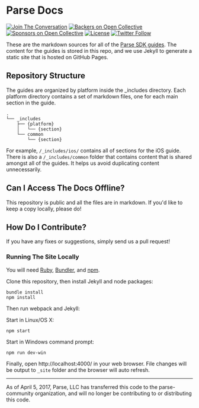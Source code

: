 # Parse Docs

[![Join The Conversation](https://img.shields.io/discourse/https/community.parseplatform.org/topics.svg)](https://community.parseplatform.org/c/parse-server)
[![Backers on Open Collective](https://opencollective.com/parse-server/backers/badge.svg)][open-collective-link]
[![Sponsors on Open Collective](https://opencollective.com/parse-server/sponsors/badge.svg)][open-collective-link]
[![License][license-svg]][license-link]
[![Twitter Follow](https://img.shields.io/twitter/follow/ParsePlatform.svg?label=Follow%20us%20on%20Twitter&style=social)](https://twitter.com/intent/follow?screen_name=ParsePlatform)


These are the markdown sources for all of the [Parse SDK guides](https://parse-community.github.io/#sdks). The content for the guides is stored in this repo, and we use Jekyll to generate a static site that is hosted on GitHub Pages.

## Repository Structure

The guides are organized by platform inside the _includes directory. Each platform directory contains a set of markdown files, one for each main section in the guide.

    .
    └── _includes
        ├── {platform}
        │   └── {section}
        └── common
            └── {section}

For example, `/_includes/ios/` contains all of sections for the iOS guide. There is also a `/_includes/common` folder that contains content that is shared amongst all of the guides. It helps us avoid duplicating content unnecessarily.

## Can I Access The Docs Offline?

This repository is public and all the files are in markdown. If you'd like to keep a copy locally, please do!

## How Do I Contribute?

If you have any fixes or suggestions, simply send us a pull request!

### Running The Site Locally

You will need [Ruby](https://www.ruby-lang.org/en/documentation/installation/), [Bundler](http://bundler.io/), and [npm](https://www.npmjs.com/get-npm).

Clone this repository, then install Jekyll and node packages:

```
bundle install
npm install
```

Then run webpack and Jekyll:

Start in Linux/OS X:
```
npm start
```

Start in Windows command prompt:
```
npm run dev-win
```

Finally, open http://localhost:4000/ in your web browser.
File changes will be output to `_site` folder and the browser will auto refresh.

-----

As of April 5, 2017, Parse, LLC has transferred this code to the parse-community organization, and will no longer be contributing to or distributing this code.

[license-svg]: https://img.shields.io/badge/license-BSD-lightgrey.svg
[license-link]: LICENSE
[open-collective-link]: https://opencollective.com/parse-server
